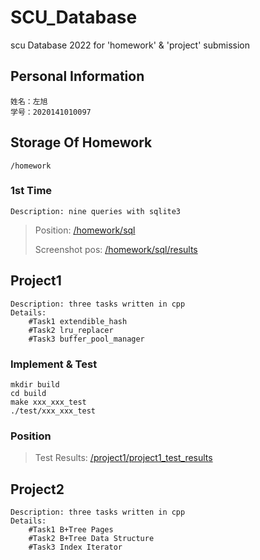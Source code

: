 # SCU_Database
scu Database 2022 for 'homework' & 'project' submission

## Personal Information
```
姓名：左旭
学号：2020141010097
```
## Storage Of Homework
```
/homework
```
### 1st Time
```
Description: nine queries with sqlite3
```
>Position: [/homework/sql](https://github.com/zuoxu0924/SCU_Database/tree/main/homework/sql) 
>
>Screenshot pos: [/homework/sql/results](https://github.com/zuoxu0924/SCU_Database/tree/main/homework/sql/results)

## Project1
```
Description: three tasks written in cpp
Details:
    #Task1 extendible_hash
    #Task2 lru_replacer
    #Task3 buffer_pool_manager
```
### Implement & Test
```
mkdir build
cd build
make xxx_xxx_test
./test/xxx_xxx_test
```
### Position
>Test Results: [/project1/project1_test_results](https://github.com/zuoxu0924/SCU_Database/tree/main/project1/project1_test_results)


## Project2
```
Description: three tasks written in cpp
Details:
    #Task1 B+Tree Pages
    #Task2 B+Tree Data Structure
    #Task3 Index Iterator
